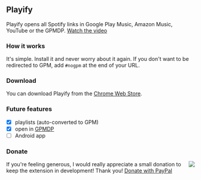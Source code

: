 ## Playify

Playify opens all Spotify links in Google Play Music, Amazon Music, YouTube or the GPMDP. [Watch the video](https://youtu.be/NNu1ZseYMt8)

### How it works

It's simple. Install it and never worry about it again. If you don't want to be redirected to GPM, add `#nogpm` at the end of your URL.

### Download

You can download Playify from the [Chrome Web Store](https://chrome.google.com/webstore/detail/playify/cniimiiflgmmjmcohcgnofcdiifdifef).

### Future features

 - [x] playlists (auto-converted to GPM)
 - [x] open in [GPMDP](https://googleplaymusicdesktopplayer.com)
 - [ ] Android app

### Donate

<a href="https://www.paypal.com/cgi-bin/webscr?cmd=_s-xclick&hosted_button_id=VRGZY3DW4UALC"><img src="https://www.paypal.com/en_US/i/btn/btn_donateCC_LG.gif" align="right"></a>
If you're feeling generous, I would really appreciate a small donation to keep the extension in development! Thank you! <a href="https://www.paypal.com/cgi-bin/webscr?cmd=_s-xclick&hosted_button_id=VRGZY3DW4UALC">Donate with PayPal</a>
